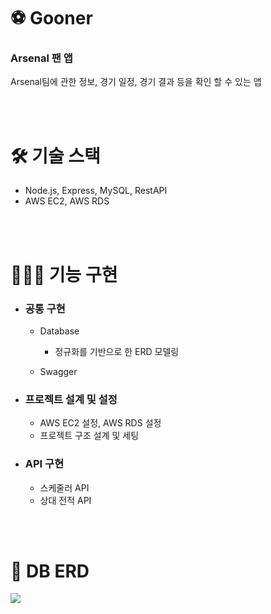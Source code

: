 # ⚽️ Gooner
### Arsenal 팬 앱
Arsenal팀에 관한 정보, 경기 일정, 경기 결과 등을 확인 할 수 있는 앱

<br/>
<br/>

# 🛠 기술 스택
- Node.js, Express, MySQL, RestAPI
- AWS EC2, AWS RDS

<br/>
<br/>

# 👩🏻‍💻 기능 구현
- ### 공통 구현
  - Database
    - 정규화를 기반으로 한 ERD 모델링
  
  - Swagger

-  ### 프로젝트 설계 및 설정
    - AWS EC2 설정, AWS RDS 설정
    - 프로젝트 구조 설계 및 세팅
      
-  ### API 구현
    - 스케줄러 API
    - 상대 전적 API
 
<br/>
<br/>

# 🔎 DB ERD
<img wide="100%"  src ="https://github.com/yjin-01/gooner/blob/main/public/Gooner-erd.png?raw=true">

